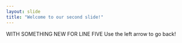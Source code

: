 ```yaml
---
layout: slide
title: "Welcome to our second slide!"
---
```

WITH SOMETHING NEW FOR LINE FIVE
Use the left arrow to go back!
